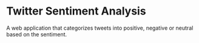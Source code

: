 # Twitter Sentiment Analysis

A web application that categorizes tweets into positive, negative or neutral based on the sentiment.
